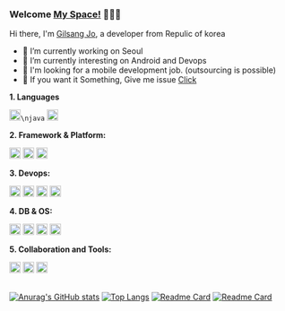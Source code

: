 ### Welcome [My Space!](https://blog.naver.com/jogilsang) 🐤🐥🐣

Hi there, I'm [Gilsang Jo](https://github.com/jogilsang/resume), a developer from Repulic of korea

- 🔭 I’m currently working on Seoul
- 🌱 I’m currently interesting on Android and Devops
- 👯 I'm looking for a mobile development job. (outsourcing is possible)
- 💬 If you want it Something, Give me issue [Click](https://github.com/jogilsang/jogilsang/issues) 

<!-- if you want, SNS icon
**SNS:**  

<a href="https://www.instagram.com/jogilsang3">
  <img align="left" alt="jogilsang | Instagram" width="20px" src="https://cdn.icon-icons.com/icons2/1211/PNG/512/1491580635-yumminkysocialmedia26_83102.png" />
</a>   
<a href="https://twitter.com/jogilsang">
  <img align="left" alt="jogilsang | Twitter" width="20px" src="https://cdn.icon-icons.com/icons2/1211/PNG/512/1491579583-yumminkysocialmedia02_83111.png" />
</a>  
<br />
<br />
-->

**1. Languages**  

<!--1.1 Java --><code><img height="20" src="https://cdn.icon-icons.com/icons2/2108/PNG/512/java_icon_130901.png">\njava</code>
<!--1.2 Kotlin --><code><img height="20" src="https://cdn.icon-icons.com/icons2/2107/PNG/512/file_type_kotlin_icon_130487.png"></code> 

<br />

**2. Framework & Platform:**

<!--2.1 Firebase --><code><img height="20" src="https://cdn.icon-icons.com/icons2/691/PNG/512/google_firebase_icon-icons.com_61475.png"></code>
<!--2.2 RxJava, RxKotlin --><code><img height="20" src="https://miro.medium.com/max/642/1*QtS4PGFLYdNDBL0_lTMaYA.png"></code> 
<!--2.3 Ionic --><code><img height="20" src="https://cdn.icon-icons.com/icons2/2107/PNG/512/file_type_ionic_icon_130522.png"></code>

<br />

**3. Devops:**

<!--3.1 Subversion --><code><img height="20" src="https://cdn.icon-icons.com/icons2/2107/PNG/512/file_type_subversion_icon_130138.png"></code>
<!--3.2 GIT --><code><img height="20" src="https://pbs.twimg.com/profile_images/1364973913554497536/_ut-Y6_f_400x400.jpg"></code> 
<!--3.3 AWS --><code><img height="20" src="https://cdn.icon-icons.com/icons2/2107/PNG/512/file_type_aws_icon_130732.png"></code>
<!--3.4 Jenkins --><code><img height="20" src="https://cdn.icon-icons.com/icons2/2107/PNG/512/file_type_jenkins_icon_130515.png"></code>

<br />

**4. DB & OS:**  

<!--4.1 MS-SQL --><code><img height="20" src="https://user-images.githubusercontent.com/4249331/52232852-e2c4f780-28bd-11e9-835d-1e3cf3e43888.png"></code>
<!--4.2 Oracle --><code><img height="20" src="https://cdn.icon-icons.com/icons2/2699/PNG/512/oracle_logo_icon_168918.png"></code>
<!--4.3 Realm --><code><img height="20" src="https://pbs.twimg.com/profile_images/1364973913554497536/_ut-Y6_f_400x400.jpg"></code> 
<!--4.4 Linux --><code><img height="20" src="https://cdn.icon-icons.com/icons2/195/PNG/256/OS_Ubuntu_23488.png"></code>

<br />

**5. Collaboration and Tools:**  

<!--5.1 Jira --><code><img height="20" src="https://cdn.icon-icons.com/icons2/2429/PNG/512/jira_logo_icon_147274.png"></code>
<!--5.2 Wiki --><code><img height="20" src="https://cdn.icon-icons.com/icons2/2429/PNG/512/confluence_logo_icon_147305.png"></code>
<!--5.3 Slack --><code><img height="20" src="https://cdn.icon-icons.com/icons2/2429/PNG/512/slack_logo_icon_147236.png"></code>

<br />
<br />

[![Anurag's GitHub stats](https://github-readme-stats.vercel.app/api?username=jogilsang&langs_count=10&layout=compact&theme=dark)](https://github.com/jogilsang/jogilsang)
[![Top Langs](https://github-readme-stats.vercel.app/api/top-langs/?username=jogilsang&langs_count=8&layout=compact&theme=dark)](https://github.com/jogilsang?tab=repositories&q=&type=&language=java&sort=)
[![Readme Card](https://github-readme-stats.vercel.app/api/pin/?username=jogilsang&repo=resume&show_owner=true&theme=dark)](https://github.com/jogilsang/resume)
[![Readme Card](https://github-readme-stats.vercel.app/api/pin/?username=jogilsang&repo=manual-job&show_owner=true&theme=dark)](https://github.com/jogilsang/manual-job)

<!--
1. Languages : 
① Java 1.8 - 3  ② Kotlin - 1  ③ Javascript - 1

2. Framework & Platform : 
① Firebase - 2  ② RxJava, RxKotlin - 2  ③ Ionic1 - 2

3. Devops : 
① Subversion - 3  ② GIT - 2 ③  AWS - 2  ⑤ Jenkins - 1

3. DB & OS : 
① MSSQL - 2 ② Oracle - 2 ③ Realm  - 2 ④ Linux - 2 

4. Collaboration : 
① JIRA - 2 ② Confluence WIKI - 2 ③ Slack - 2
-->

<!--]
**jogilsang/jogilsang** is a ✨ _special_ ✨ repository because its `README.md` (this file) appears on your GitHub profile.

Here are some ideas to get you started:

- 🔭 I’m currently working on ...
- 🌱 I’m currently learning ...
- 👯 I’m looking to collaborate on ...
- 🤔 I’m looking for help with ...
- 💬 Ask me about ...
- 📫 How to reach me: ...
- 😄 Pronouns: ...
- ⚡ Fun fact: ...
-->
